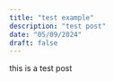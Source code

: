 ```yaml
---
title: "test example"
description: "test post"
date: "05/09/2024"
draft: false
---
```


this is a test post

